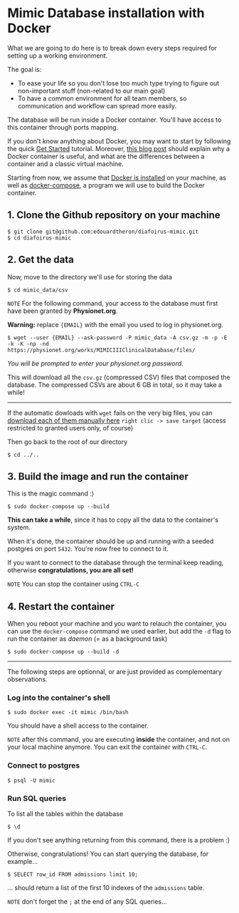 # Mimic Database installation with Docker

What we are going to do here is to break down every steps required for setting up a working environment. 

The goal is:
* To ease your life so you don't lose too much type trying to figure out non-important stuff (non-related to our main goal)
* To have a common environment for all team members, so communication and workflow can spread more easily.

The database will be run inside a Docker container. You'll have access to this container through ports mapping.

If you don't know anything about Docker, you may want to start by following the quick [Get Started](https://docs.docker.com/get-started/) tutorial. Moreover, [this blog post](https://blog.docker.com/2016/03/containers-are-not-vms/) should explain why a Docker container is useful, and what are the differences between a container and a classic virtual machine.

Starting from now, we assume that [Docker is installed](https://docs.docker.com/install/) on your machine, as well as [docker-compose](https://docs.docker.com/compose/install/), a program we will use to build the Docker container.

## 1. Clone the Github repository on your machine

    $ git clone git@github.com:edouardtheron/diafoirus-mimic.git
    $ cd diafoirus-mimic
    
## 2. Get the data
Now, move to the directory we'll use for storing the data
    
    $ cd mimic_data/csv
    
`NOTE` For the following command, your access to the database must first have been granted by **Physionet.org**.

**Warning:** replace `{EMAIL}` with the email you used to log in physionet.org.

    $ wget --user {EMAIL} --ask-password -P mimic_data -A csv.gz -m -p -E -k -K -np -nd https://physionet.org/works/MIMICIIIClinicalDatabase/files/
    
*You will be prompted to enter your physionet.org password.*

This will download all the `csv.gz` (compressed CSV) files that composed the database. The compressed CSVs are about 6 GB in total, so it may take a while!

---

If the automatic dowloads with `wget` fails on the very big files, you can [download each of them manually here](https://physionet.org/works/MIMICIIIClinicalDatabase/files/) `right clic -> save target` (access restricted to granted users only, of course)

Then go back to the root of our directory

    $ cd ../..
    
## 3. Build the image and run the container

This is the magic command :)

    $ sudo docker-compose up --build

**This can take a while**, since it has to copy all the data to the container's system. 

When it's done, the container should be up and running with a seeded postgres on port `5432`. You're now free to connect to it.

If you want to connect to the database through the terminal keep reading, otherwise **congratulations, you are all set!**

`NOTE` You can stop the container using `CTRL-C` 
## 4. Restart the container
When you reboot your machine and you want to relauch the container, you can use the `docker-compose` command we used earlier, but add the `-d` flag to run the container as *daemon* (= as a background task)

    $ sudo docker-compose up --build -d

----------------
The following steps are optionnal, or are just provided as complementary observations.

### Log into the container's shell

    $ sudo docker exec -it mimic /bin/bash
    
You should have a shell access to the container. 

`NOTE` after this command, you are executing **inside** the container, and not on your local machine anymore. You can exit the container with `CTRL-C`.
    
### Connect to postgres

    $ psql -U mimic
    
### Run SQL queries
To list all the tables within the database

    $ \d 
    
If you don't see anything returning from this command, there is a problem :)

Otherwise, congratulations! You can start querying the database, for example...
  
    $ SELECT row_id FROM admissions limit 10;

... should return a list of the first 10 indexes of the `admissions` table.

`NOTE` don't forget the `;` at the end of any SQL queries...
